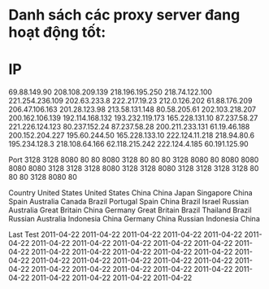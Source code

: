 # Danh sách các proxy server đang hoạt động tốt:

# IP

69.88.149.90 208.108.209.139 218.196.195.250 218.74.122.100 221.254.236.109 202.63.233.8 222.217.19.23 212.0.126.202 61.88.176.209 206.47.106.163 201.28.123.98 213.58.131.148 80.58.205.61 202.103.218.207 200.162.106.139 192.114.168.132 193.232.119.173 165.228.131.10 87.237.58.27 221.226.124.123 80.237.152.24 87.237.58.28 200.211.233.131 61.19.46.188 200.152.204.227 195.60.244.50 165.228.133.10 222.124.11.218 218.94.80.6 195.234.128.3 218.108.64.166 62.118.215.242 222.124.4.185 60.191.125.90

Port 3128 3128 8080 80 80 8080 3128 80 80 80 3128 8080 80 8080 8080 8080 8080 3128 3128 3128 8080 3128 3128 8080 3128 3128 3128 3128 80 80 80 3128 8080 80

Country United States United States China China Japan Singapore China Spain Australia Canada Brazil Portugal Spain China Brazil Israel Russian Australia Great Britain China Germany Great Britain Brazil Thailand Brazil Russian Australia Indonesia China Germany China Russian Indonesia China

Last Test 2011-04-22 2011-04-22 2011-04-22 2011-04-22 2011-04-22 2011-04-22 2011-04-22 2011-04-22 2011-04-22 2011-04-22 2011-04-22 2011-04-22 2011-04-22 2011-04-22 2011-04-22 2011-04-22 2011-04-22 2011-04-22 2011-04-22 2011-04-22 2011-04-22 2011-04-22 2011-04-22 2011-04-22 2011-04-22 2011-04-22 2011-04-22 2011-04-22 2011-04-22 2011-04-22 2011-04-22 2011-04-22 2011-04-22 2011-04-22